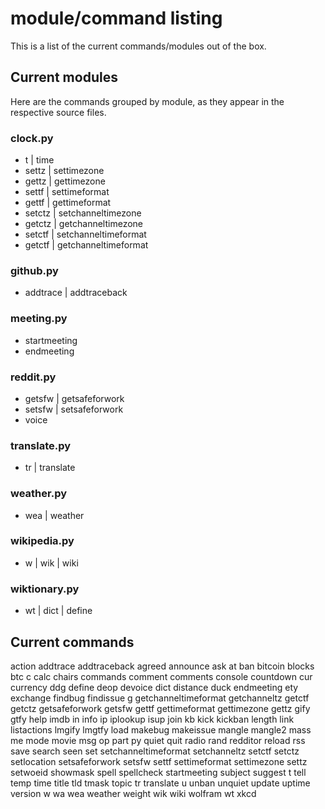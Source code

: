 # module/command listing

This is a list of the current commands/modules out of the box.

## Current modules

Here are the commands grouped by module, as they appear in the
respective source files.

### clock.py
  - t | time
  - settz | settimezone
  - gettz | gettimezone
  - settf | settimeformat
  - gettf | gettimeformat
  - setctz | setchanneltimezone
  - getctz | getchanneltimezone
  - setctf | setchanneltimeformat
  - getctf | getchanneltimeformat

### github.py
  - addtrace | addtraceback

### meeting.py
  - startmeeting
  - endmeeting

### reddit.py
  - getsfw | getsafeforwork
  - setsfw | setsafeforwork
  - voice

### translate.py
  - tr | translate

### weather.py
  - wea | weather

### wikipedia.py
  - w | wik | wiki

### wiktionary.py
  - wt | dict | define

## Current commands
action
addtrace
addtraceback
agreed
announce
ask
at
ban
bitcoin
blocks
btc
c
calc
chairs
commands
comment
comments
console
countdown
cur
currency
ddg
define
deop
devoice
dict
distance
duck
endmeeting
ety
exchange
findbug
findissue
g
getchanneltimeformat
getchanneltz
getctf
getctz
getsafeforwork
getsfw
gettf
gettimeformat
gettimezone
gettz
gify
gtfy
help
imdb
in
info
ip
iplookup
isup
join
kb
kick
kickban
length
link
listactions
lmgify
lmgtfy
load
makebug
makeissue
mangle
mangle2
mass
me
mode
movie
msg
op
part
py
quiet
quit
radio
rand
redditor
reload
rss
save
search
seen
set
setchanneltimeformat
setchanneltz
setctf
setctz
setlocation
setsafeforwork
setsfw
settf
settimeformat
settimezone
settz
setwoeid
showmask
spell
spellcheck
startmeeting
subject
suggest
t
tell
temp
time
title
tld
tmask
topic
tr
translate
u
unban
unquiet
update
uptime
version
w
wa
wea
weather
weight
wik
wiki
wolfram
wt
xkcd
